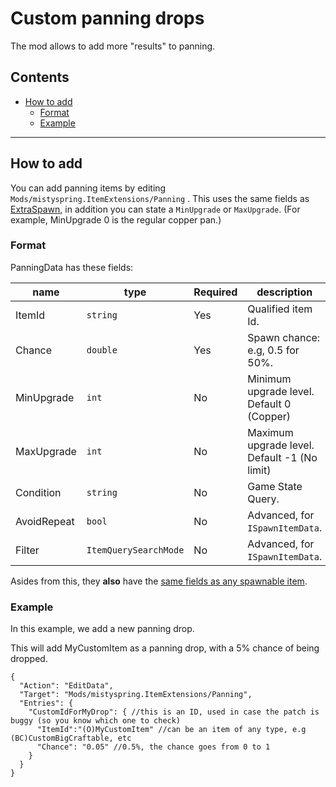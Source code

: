 # Custom panning drops

The mod allows to add more "results" to panning.

## Contents

* [How to add](#how-to-add)
    * [Format](#format)
    * [Example](#example-1)

---

## How to add

You can add panning items by editing `Mods/mistyspring.ItemExtensions/Panning` . This uses the same fields as [ExtraSpawn](https://github.com/misty-spring/StardewMods/blob/main/ItemExtensions/docs/ExtraSpawns.md), in addition you can state a `MinUpgrade` or `MaxUpgrade`. (For example, MinUpgrade 0 is the regular copper pan.)

### Format

PanningData has these fields:

| name        | type                  | Required | description                                  |
|-------------|-----------------------|----------|----------------------------------------------|
| ItemId      | `string`              | Yes      | Qualified item Id.                           |
| Chance      | `double`              | Yes      | Spawn chance: e.g, 0.5 for 50%.              |
| MinUpgrade  | `int`                 | No       | Minimum upgrade level. Default 0 (Copper)    |
| MaxUpgrade  | `int`                 | No       | Maximum upgrade level. Default -1 (No limit) |
| Condition   | `string`              | No       | Game State Query.                            |
| AvoidRepeat | `bool`                | No       | Advanced, for `ISpawnItemData`.              |
| Filter      | `ItemQuerySearchMode` | No       | Advanced, for `ISpawnItemData`.              |

Asides from this, they **also** have the [same fields as any spawnable item](https://stardewvalleywiki.com/Modding:Item_queries#Item_spawn_fields).

### Example

In this example, we add a new panning drop.

This will add MyCustomItem as a panning drop, with a 5% chance of being dropped.

```jsonc
{
  "Action": "EditData",
  "Target": "Mods/mistyspring.ItemExtensions/Panning",
  "Entries": {
    "CustomIdForMyDrop": { //this is an ID, used in case the patch is buggy (so you know which one to check)
      "ItemId":"(O)MyCustomItem" //can be an item of any type, e.g (BC)CustomBigCraftable, etc
      "Chance": "0.05" //0.5%, the chance goes from 0 to 1
    }
  }
}
```

